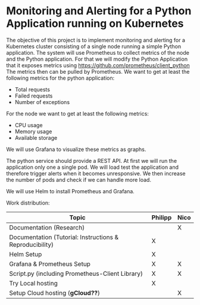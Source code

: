 # Monitoring and Alerting for a Python Application running on Kubernetes

The objective of this project is to implement monitoring and alerting for a Kubernetes cluster consisting of a single node running a simple Python application. The system will use Prometheus to collect metrics of the node and the Python application. For that we will modify the Python Application that it exposes metrics using https://github.com/prometheus/client_python The metrics then can be pulled by Prometheus. We want to get at least the following metrics for the python application:
 - Total requests
 - Failed requests
 - Number of exceptions

For the node we want to get at least the following metrics:
 - CPU usage
 - Memory usage
 - Available storage

We will use Grafana to visualize these metrics as graphs. 

The python service should provide a REST API. At first we will run the application only one a single pod. We will load test the application and therefore trigger alerts when it becomes unresponsive. We then increase the number of pods and check if we can handle more load.

We will use Helm to install Prometheus and Grafana.



Work distribution:

| Topic        | Philipp   | Nico       |
|--------------|-----------|------------|
| Documentation (Research) |      |   X   |
| Documentation (Tutorial: Instructions & Reproducibility) |   X   |      |
| Helm Setup   |   X   |      |
| Grafana & Prometheus Setup |   X   |   X   |
| Script.py (including Prometheus-Client Library) |   X   |   X   |
| Try Local hosting |   X   |      |
| Setup Cloud hosting (**gCloud??**) |     |   X   |
